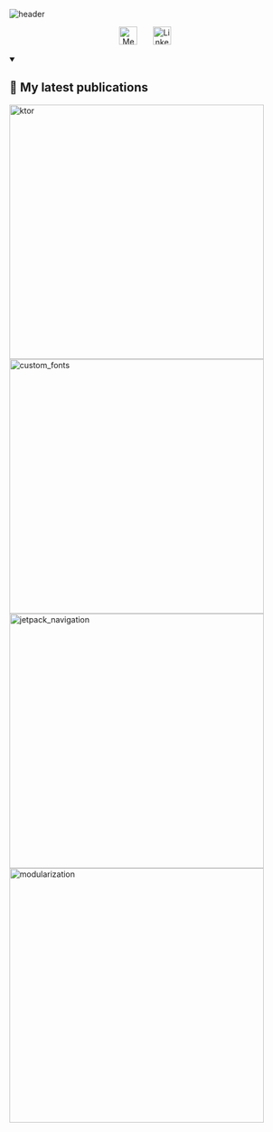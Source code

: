![header](https://capsule-render.vercel.app/api?type=waving&height=300&color=_custom_gradient=0:212121,100:009688&text=Jassiel%20Castro&textBg=false&fontColor=ffffff&desc=Android%20Dev&descAlignY=65)

<!-- Social icons section -->
<p align="center">
  <a href="https://jassielcastro.medium.com/"><img width="32px" alt="Medium" title="Medium" src="https://github.com/jassielcastro/jassielcastro/assets/34942375/398b3478-e925-4ced-8e82-33c9436b40ac"/></a>
  &#8287;&#8287;&#8287;&#8287;&#8287;
  <a href="https://www.linkedin.com/in/jassiel-castro/"><img width="32px" alt="LinkedIn" title="LinkedIn" src="https://github.com/jassielcastro/jassielcastro/assets/34942375/289ccccf-3911-4620-a6b8-7d7b2425a811"/></a>
  &#8287;&#8287;&#8287;&#8287;&#8287;
</p>

<details open> 
  <summary><h2>📘 My latest publications</h2></summary>
  <p align="left">
    <a href="https://medium.com/@jassielcastro/exposed-in-action-customizing-results-with-subqueries-in-ktor-e0eda69a7b31"><img width="450" src="https://github.com/jassielcastro/jassielcastro/assets/34942375/e3678c96-5367-4a4a-abfd-2fcc052610e8" alt="ktor"></a>
    <a href="https://medium.com/@jassielcastro/custom-fonts-in-android-and-ios-applications-using-kotlin-multiplatform-and-jetpack-compose-c88d2d519e77"><img width="450" src="https://github.com/jassielcastro/jassielcastro/assets/34942375/c7ddcd14-feac-4945-a069-d267bf1483bc" alt="custom_fonts"></a>
    <a href="https://medium.com/@jassielcastro/jetpack-compose-simplifying-arguments-in-navigation-bc1d3e699fb9"><img width="450" src="https://github.com/jassielcastro/jassielcastro/assets/34942375/f5a6b0e6-4bb9-46ab-a8d9-bc79c2b32cd4" alt="jetpack_navigation"></a>
    <a href="https://medium.com/@jassielcastro/modularization-of-android-apps-69f3bf8bd15e"><img width="450" src="https://github.com/jassielcastro/jassielcastro/assets/34942375/85dab898-d6d1-4d01-86fd-a94a4faaf911" alt="modularization"></a>
</details>
